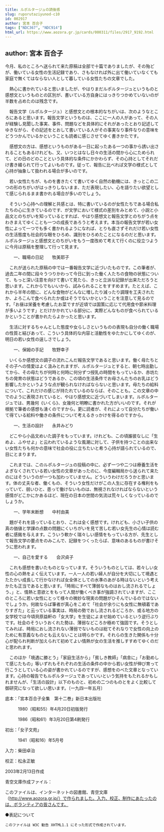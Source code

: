 ```yaml
---
title: ルポルタージュの読後感
slug: ruporutaziyunod-c10
id: 002917
author: 宮本 百合子
tags: ["NDC367", "NDC914"]
html_url: https://www.aozora.gr.jp/cards/000311/files/2917_9192.html
---
```


## author: 宮本 百合子

今月、私のところへ送られて来た原稿は全部で十篇でありましたが、その殆どが、働いている女性の生活記録であり、さもなければ外に出て働いていなくても家庭で無くてはならない人として暮している女性たちの文章でした。

　熱心に書かれていると思いましたが、やはりまだルポルタージュというものと感想文というものとの区別が、書いている方自身にはっきりつかめていないのが半数を占めたのは残念です。

　報告文学（ルポルタージュ）と感想文との根本的なちがいは、次のようなところにあると思います。報告文学というものは、ここに一人の人があって、その人が経験し見聞した事実、事件、問題などを具体的にそれがあったとおり記述してゆきながら、その記述をとおして書いている人がその事実なり事件なりの意味をどうつかんでいるかということも読者に感じさせてゆく書きかたです。

　感想文の方は、感想というものがある一日に起ったある一つの事から誘い出されることもあるけれども、又、いつとはなし日々の生活の間から心にためられて、どの日のどのことという具体的な条件にかかわらず、その心持としてそれだけ書き綴られて行ってよいものです。従って、報告に比べれば文学の様式として心持が抽象して扱われる場合が多いのです。

　若い女性たちが、ものを書きたくて書いてゆく自然の動機には、きっとこの二つの形のちがいがはっきりしないまま、ただ表現したい、心を語りたい欲望として感じられるまま書かれる場合が多いのでしょう。

　そういう心持への理解と共感とは、特に書いているのが女性たちである場合私たちの心に生きているのです、が文学において様式の差別をみとめて、小説と小品文とのちがいを知っているとすれば、やはり感想文と報告文学とのちがう点をわきまえてゆくことも一つの成長であろうと考えます。本当の報告文学が若い女性によって一つでも多く書かれるようになれば、とりも直さずそれだけ若い女性の生活態度も社会的な眼をひろめ、識別をひろめたことになるのだと思います。ルポルタージュと感想文とのちがいをもう一度改めて考えて行くのに役立つように今月は原稿を整理して行って見ます。

　　一、職場の日記　　牧美耶子

　これが送られた原稿の中では一番報告文学に近づいたものです。この筆者が、過去二年の間に段々うつりかわって今日に到った働く人たちの食物の状態について、もっと深い注意を向けて書いて見たら、きっと立派な記録が出来ただろうと思います。これからでもいいから、試みられることをすすめます。たとえば、これから半年の間に、どんな食物がどんなに増したり減ったり調理を工夫されたか、よろこんで食べられたか或はそうでないかということを注意して見るのです。「お昼は栄養を考慮したお菜ですが近頃では国策に応じて代用食や節米料理が多いようです」とだけかかれている部分に、実際どんなものが食べられているかということが書かれたらよかったと思います。

　生活に対するちゃんとした態度や女らしさというものの表現も自分の働く職場の性質と結びあって、こういう具体的な内容と活動性をゆたかにしてゆくのが、明日の若い女性の逞しさでしょう。

　　一、保姆の手記　　牧野幸子

　いくらか感想文の調子の流れこんだ報告文学であると思います。働く母たちとその子への情愛はよく汲みとれますが、ルポルタージュとすると、朝七時出勤してから、その母たちが何時と何時に何分ずつ授乳の時間をもっているか、赤坊たちの発育の状態はどうであるか、この頃の生活条件でお母さんたちのお乳はどう影響したかというような点が観られなければならないと思います。母たちの給料について、これだけの感じが持たれているのならば、そのことも。この文章の中でのように表現されていると、やはり感想文に近づいてしまいます。ルポルタージュでは、男幾何《いくら》、女幾何と明瞭に書かれた方がいいのです。それが根拠で筆者の感想も湧くのですから。更に読者が、それによって自分たちが働いて得ている給料や働きの条件について考えるきっかけを得るのですから。

　　一、生活の設計　　永井みどり

　どこやら小品文めいた調子をもっています。けれども、この頃誰彼なしに「生めよ、ふやせよ」と云われているような風潮に対して、子供を持つことの出来ない女性たちも何かの意味で社会の役に立ちたいと希う心持が語られているので、目にとまります。

　これまでは、このルポルタージュの投稿の中に、必ず一つや二つは療養生活をよぎなくされている若い女性の文章があったのに、今度編輯局から送られて来たのにはそういうのが一つも加わっていません。どういうわけだろうかと思います。体の丈夫な者、働くもの、そういう女性だけがこの人生に存在する権利をもっていて、弱いひと、患って働けないものは、無視されなければならないという感情がどこかにかあるほど、現在の日本の世間の気流は荒々しくなっているのでしょうか。

　　一、学年末断想　　中村由美

　題がそれを語っているとおり、これは全く感想です。けれども、小さい子供の真の価値と学課の点数の問題にくいちがいを見て苦しむ若い女先生の心情は読む者に感銘を与えます。こういう軟かく瑞々しい感情をもっている方が、先生として報告文学の要点をのみこんで、記録をつくったらば、意味のあるものが書けそうに思われます。

　　一、自己を愛する　　会沢貞子

　これも感想を書いたものとなっています。そういうものとしては、若々しい女性の心の熱をよく伝えています。一人一人の若い婦人が自分を大切にして境遇とたたかい成長して行かなければ女全体としての水準のあがる時はないという考えかたも正当であると思います。「時局にすべて薄弱なものはおし流されるでしょう、」と、情熱と意欲とをもって人間が働くべき事が強調されていますが、ここのところに若い女性にとって様々の微妙な現実の問題がひそんでいるのではないでしょうか。何故ならば筆者が真心をこめて「社会が余りにも女性に無頓着でありすぎた」と云っている事実は、時局の勢でおし流されるどころか、或る地方の女学校では今頃貝原益軒の「女大学」を生徒によませ始めているという逆行ぶりです。社会のそういうおくれた勢は、薄弱などころか極めて強固です。そうとしてみれば、時局におし流されない薄弱でないものは総てそれなりで女性の向上のために有意義なものとも云えないことは明らかです。それらの生きた関係も十分心が配られ判断が加えられて初めてよい情熱が女の生活を推しすすめてゆくのだと思われます。

　このほか「境遇に勝とう」「家庭生活から」「貧しき教師」「病舎に」「お勤めして感じたもの」等いずれもそれぞれの生活の条件の中から若い女性が伸び育って行こうとしている心の姿が書かれているのですが、感想をのべた文章となっています。心持の報告でもルポルタージュであっていいという気持をもたれるかもしれませんが、「生活の設計」以下のものと、初めの二つのものとをよく比較して御研究になって欲しい思います。〔一九四一年五月〕













底本：「宮本百合子全集　第十二巻」新日本出版社


　　　1980（昭和55）年4月20日初版発行

　　　1986（昭和61）年3月20日第4刷発行

初出：「女子文苑」

　　　1941（昭和16）年5月号

入力：柴田卓治

校正：松永正敏

2003年2月13日作成

青空文庫作成ファイル：

このファイルは、インターネットの図書館、青空文庫（http://www.aozora.gr.jp/）で作られました。入力、校正、制作にあたったのは、ボランティアの皆さんです。











●表記について


	このファイルは W3C 勧告 XHTML1.1 にそった形式で作成されています。